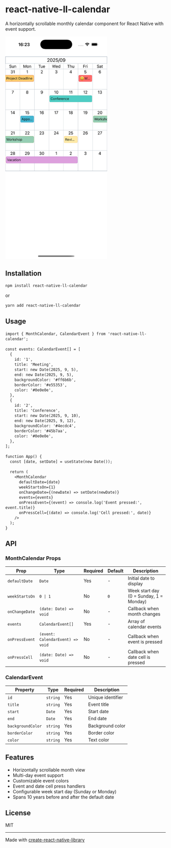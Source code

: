 # react-native-ll-calendar

A horizontally scrollable monthly calendar component for React Native with event support.

<img src="assets/screen-shot.png" width="320px">

## Installation

```sh
npm install react-native-ll-calendar
```

or

```sh
yarn add react-native-ll-calendar
```

## Usage

```tsx
import { MonthCalendar, CalendarEvent } from 'react-native-ll-calendar';

const events: CalendarEvent[] = [
  {
    id: '1',
    title: 'Meeting',
    start: new Date(2025, 9, 5),
    end: new Date(2025, 9, 5),
    backgroundColor: '#ff6b6b',
    borderColor: '#e55353',
    color: '#0e0e0e',
  },
  {
    id: '2',
    title: 'Conference',
    start: new Date(2025, 9, 10),
    end: new Date(2025, 9, 12),
    backgroundColor: '#4ecdc4',
    borderColor: '#45b7aa',
    color: '#0e0e0e',
  },
];

function App() {
  const [date, setDate] = useState(new Date());

  return (
    <MonthCalendar
      defaultDate={date}
      weekStartsOn={1}
      onChangeDate={(newDate) => setDate(newDate)}
      events={events}
      onPressEvent={(event) => console.log('Event pressed:', event.title)}
      onPressCell={(date) => console.log('Cell pressed:', date)}
    />
  );
}
```

## API

### MonthCalendar Props

| Prop | Type | Required | Default | Description |
|------|------|----------|---------|-------------|
| `defaultDate` | `Date` | Yes | - | Initial date to display |
| `weekStartsOn` | `0 \| 1` | No | `0` | Week start day (0 = Sunday, 1 = Monday) |
| `onChangeDate` | `(date: Date) => void` | No | - | Callback when month changes |
| `events` | `CalendarEvent[]` | Yes | - | Array of calendar events |
| `onPressEvent` | `(event: CalendarEvent) => void` | No | - | Callback when event is pressed |
| `onPressCell` | `(date: Date) => void` | No | - | Callback when date cell is pressed |

### CalendarEvent

| Property | Type | Required | Description |
|----------|------|----------|-------------|
| `id` | `string` | Yes | Unique identifier |
| `title` | `string` | Yes | Event title |
| `start` | `Date` | Yes | Start date |
| `end` | `Date` | Yes | End date |
| `backgroundColor` | `string` | Yes | Background color |
| `borderColor` | `string` | Yes | Border color |
| `color` | `string` | Yes | Text color |

## Features

- Horizontally scrollable month view
- Multi-day event support
- Customizable event colors
- Event and date cell press handlers
- Configurable week start day (Sunday or Monday)
- Spans 10 years before and after the default date

## License

MIT

---

Made with [create-react-native-library](https://github.com/callstack/react-native-builder-bob)
